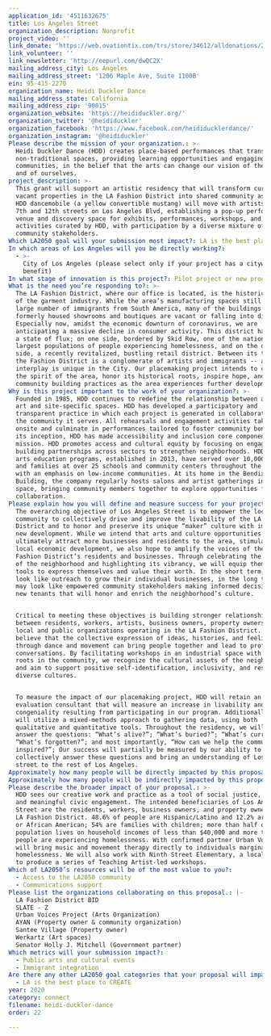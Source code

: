 ```yaml
---
application_id: '4511632675'
title: Los Angeles Street
organization_description: Nonprofit
project_video: ''
link_donate: 'https://web.ovationtix.com/trs/store/34612/alldonations/24025'
link_volunteer: ''
link_newsletter: 'http://eepurl.com/dwQC2X'
mailing_address_city: Los Angeles
mailing_address_street: '1206 Maple Ave, Suite 1100B'
ein: 95-415-2270
organization_name: Heidi Duckler Dance
mailing_address_state: California
mailing_address_zip: '90015'
organization_website: 'https://heididuckler.org/'
organization_twitter: '@heididuckler'
organization_facebook: 'https://www.facebook.com/heididucklerdance/'
organization_instagram: '@heididuckler'
Please describe the mission of your organization.: >-
  Heidi Duckler Dance (HDD) creates place-based performances that transform
  non-traditional spaces, providing learning opportunities and engaging diverse
  communities, in the belief that the arts can change our vision of the world
  and of ourselves. 
project_description: >-
  This grant will support an artistic residency that will transform currently
  vacant properties in the LA Fashion District into shared community assets. The
  HDD dancemobile (a yellow convertible mustang) will move with artists between
  7th and 12th streets on Los Angeles Blvd, establishing a pop-up performance
  venue and discovery space for exhibits, performances, workshops, and other
  activities curated by HDD, with participation by a diverse mixture of
  community stakeholders. 
Which LA2050 goal will your submission most impact?: LA is the best place to CONNECT
In which areas of Los Angeles will you be directly working?:
  - >-
    City of Los Angeles (please select only if your project has a citywide
    benefit)
In what stage of innovation is this project?: Pilot project or new program (testing or implementing a new idea)
What is the need you’re responding to?: >-
  The LA Fashion District, where our office is located, is the historical center
  of the garment industry. While the area’s manufacturing spaces still employ a
  large number of immigrants from South America, many of the buildings that
  formerly housed showrooms and boutiques are vacant or falling into disrepair.
  Especially now, amidst the economic downturn of coronavirus, we are
  anticipating a massive decline in consumer activity. This district has been in
  a state of flux; on one side, bordered by Skid Row, one of the nation’s
  largest populations of people experiencing homelessness, and on the other
  side, a recently revitalized, bustling retail district. Between its two ends,
  the Fashion District is a conglomerate of artists and immigrants -- and this
  interplay is unique in the City. Our placemaking project intends to catalyze
  the spirit of the area, honor its historical roots, inspire hope, and inform
  community building practices as the area experiences further development.
Why is this project important to the work of your organization?: >-
  Founded in 1985, HDD continues to redefine the relationship between audience,
  art and site-specific spaces. HDD has developed a participatory and
  transparent practice in which each project is generated in collaboration with
  the community it serves. All rehearsals and engagement activities take place
  onsite and culminate in performances tailored to foster community bonds. From
  its inception, HDD has made accessibility and inclusion core components of its
  mission. HDD promotes access and cultural equity by focusing on engagement and
  building partnerships across sectors to strengthen neighborhoods. HDD’s youth
  arts education programs, established in 2013, have served over 10,000 youth
  and families at over 25 schools and community centers throughout the City,
  with an emphasis on low-income communities. At its home in the Bendix
  Building, the company regularly hosts salons and artist gatherings in its
  space, bringing community members together to explore opportunities for
  collaboration.
Please explain how you will define and measure success for your project.: >-
  The overarching objective of Los Angeles Street is to empower the local
  community to collectively drive and improve the livability of the LA Fashion
  District and to honor and preserve its unique “maker” culture with impending
  new development. While we intend that arts and culture opportunities will
  ultimately attract more businesses and residents to the area, stimulating
  local economic development, we also hope to amplify the voices of the LA
  Fashion District’s residents and businesses. Through celebrating the history
  of the neighborhood and highlighting its vibrancy, we will equip them with the
  tools to express themselves and value their worth. In the short term, that may
  look like outreach to grow their individual businesses, in the long term that
  may look like empowered community stakeholders making informed decisions about
  new tenants that will honor and enrich the neighborhood’s culture.


  Critical to meeting these objectives is building stronger relationships
  between residents, workers, artists, business owners, property owners, and the
  local and public organizations operating in the LA Fashion District. We
  believe that the collective expression of ideas, histories, and feelings
  through dance and movement can bring people together and lead to profound
  conversations. By facilitating workshops in an industrial space with historic
  roots in the community, we recognize the cultural assets of the neighborhood
  and aim to support positive self-identification, inclusivity, and respect for
  diverse cultures. 


  To measure the impact of our placemaking project, HDD will retain an
  evaluation consultant that will measure an increase in livability and
  congeniality resulting from participating in our program. Additionally, we
  will utilize a mixed-methods approach to gathering data, using both
  qualitative and quantitative tools. Throughout the residency, we will move to
  answer the questions: “What’s alive?”; “What’s buried?”; “What’s current?”;
  “What’s forgotten?”; and most importantly, “How can we help the community be
  inspired?”; Our success will partially be measured by our ability to
  collectively answer these questions and bring an understanding of Los Angeles
  street to the rest of Los Angeles. 
Approximately how many people will be directly impacted by this proposal?: '100'
Approximately how many people will be indirectly impacted by this proposal?: '1000'
Please describe the broader impact of your proposal.: >-
  HDD sees our creative work and practice as a tool of social justice, learning,
  and meaningful civic engagement. The intended beneficiaries of Los Angeles
  Street are the residents, workers, business owners, and property owners in the
  LA Fashion District. 48.6% of people are Hispanic/Latino and 12.2% are Black
  or African American; 54% are families with children; more than half of the
  population lives on household incomes of less than $40,000 and more than 600
  people are experiencing homelessness. With confirmed partner Urban Voices, we
  will bring music and movement therapy directly to individuals marginalized by
  homelessness. We will also work with Ninth Street Elementary, a local school,
  to produce a series of Teaching Artist-led workshops. 
Which of LA2050’s resources will be of the most value to you?:
  - Access to the LA2050 community
  - Communications support
Please list the organizations collaborating on this proposal.: |-
  LA Fashion District BID
  SLATE - Z
  Urban Voices Project (Arts Organization)
  AYAN (Property owner & community organization)
  Santee Village (Property owner)
  Werkartz (Art spaces)
  Senator Holly J. Mitchell (Government partner)
Which metrics will your submission impact?:
  - Public arts and cultural events
  - Immigrant integration
Are there any other LA2050 goal categories that your proposal will impact?:
  - LA is the best place to CREATE
year: 2020
category: connect
filename: heidi-duckler-dance
order: 22

---
```

